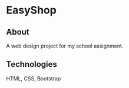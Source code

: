 # EasyShop

## About

A web design project for my school assignment.

## Technologies

HTML, CSS, Bootstrap
